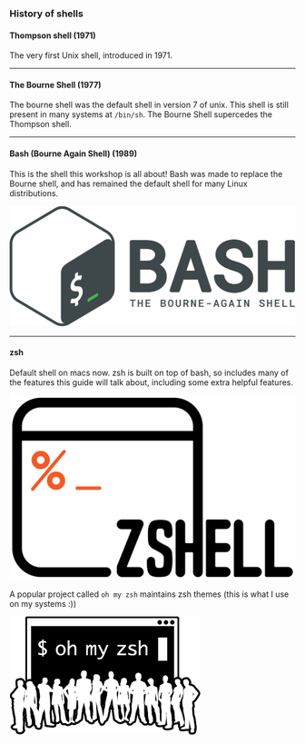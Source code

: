 ### History of shells
#### Thompson shell (1971)
The very first Unix shell, introduced in 1971.

---

#### The Bourne Shell (1977)
The bourne shell was the default shell in version 7 of unix. This shell is still present in many systems at `/bin/sh`. The Bourne Shell supercedes the Thompson shell.

---

#### Bash (Bourne Again Shell) (1989)
This is the shell this workshop is all about! Bash was made to replace the Bourne shell, and has remained the default shell for many Linux distributions.

![Bash Icon](Pictures/Gnu-bash-logo.png)

---

#### zsh
Default shell on macs now. zsh is built on top of bash, so includes many of the features this guide will talk about, including some extra helpful features.

![zsh logo](Pictures/Z_Shell_Logo_Color_Horizontal.png)


A popular project called `oh my zsh` maintains zsh themes (this is what I use on my systems :))


![oh my ZSH](Pictures/OMZLogo_BnW.png)
